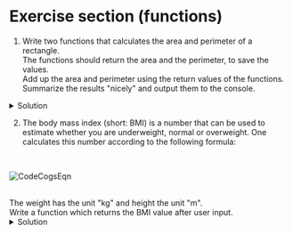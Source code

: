 # Exercise section (functions)

1. Write two functions that calculates the area and perimeter of a rectangle. <br>
   The functions should return the area and the perimeter, to save the values. <br>
   Add up the area and perimeter using the return values of the functions. <br>
   Summarize the results "nicely" and output them to the console.
   
<details>
<summary>Solution</summary>

```python
# Create a function to calculate the area
def rectangle_area(width, length):
    area = width * length
    return area


# Create a function to calculate the perimeter
def rectangle_perimeter(width, length):
    perimeter = 2 * width + 2 * length
    return perimeter


# Now we ask the user to input the width and length
# Do not forget to convert the string input in a float data type
width = float(input("Enter the width of the rectangle: "))
length = float(input("Enter the length of the rectangle: "))
# We use the functions to calculate the area and perimeter
area = rectangle_area(width, length)
perimeter = rectangle_perimeter(width, length)
# We print the results in the console
print(f"A rectangle with a length of {length} units and width of {width} units has a\narea of {area} square units and a perimeter of {perimeter} square units!")
```

</details>

2. The body mass index (short: BMI) is a number that can be used to estimate whether you are underweight, normal or overweight. One calculates this number according to the following formula: 
<br>

![CodeCogsEqn](https://user-images.githubusercontent.com/92121260/181480006-dc4e3e8b-069c-4b19-83db-0def0bca2aef.png)

<br>
The weight has the unit "kg" and height the unit "m". <br>
Write a function which returns the BMI value after user input.
<details>
<summary>Solution</summary>

```python

```

</details>
